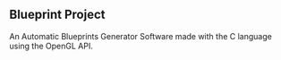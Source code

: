## Blueprint Project

An Automatic Blueprints Generator Software made with the C language using the OpenGL API.